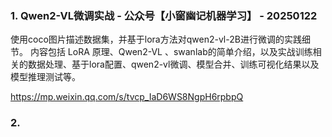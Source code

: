### 1. Qwen2-VL微调实战 - 公众号【小窗幽记机器学习】 - 20250122
使用coco图片描述数据集，并基于lora方法对qwen2-vl-2B进行微调的实践细节。
内容包括 LoRA 原理、Qwen2-VL 、swanlab的简单介绍，以及实战训练相关的数据处理、基于lora配置、qwen2-vl微调、模型合并、训练可视化结果以及模型推理测试等。

https://mp.weixin.qq.com/s/tvcp_IaD6WS8NgpH6rpbpQ

### 2. 
